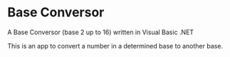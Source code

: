 # Base Conversor
A Base Conversor (base 2 up to 16) written in Visual Basic .NET

This is an app to convert a number in a determined base to another base.
